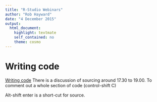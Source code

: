 ```yaml
---
title: "R-Studio Webinars"
author: "Rob Hayward"
date: "4 December 2015"
output: 
  html_document: 
    highlight: textmate
    self_contained: no
    theme: cosmo
---
```


# Writing code
[Writing code](https://www.rstudio.com/resources/webinars/)
There is a discussion of sourcing around 17.30 to 19.00.  To comment out a whole section of code (control-shift C)

Alt-shift enter is a short-cut for source. 
